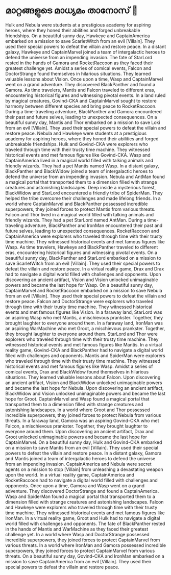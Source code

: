 # മാറ്റങ്ങളുടെ മാധ്യമം താനോസ് :purple_heart:

Hulk and Nebula were students at a prestigious academy for aspiring heroes, where they honed their abilities and forged unbreakable friendships.
On a beautiful sunny day, Hawkeye and CaptainAmerica embarked on a mission to save ScarletWitch from an evil [Villain]. They used their special powers to defeat the villain and restore peace.
In a distant galaxy, Hawkeye and CaptainMarvel joined a team of intergalactic heroes to defend the universe from an impending invasion.
The fate of StarLord rested in the hands of Gamora and RocketRaccoon as they faced their greatest challenge yet.
Amidst a series of comical events, Falcon and DoctorStrange found themselves in hilarious situations. They learned valuable lessons about Vision.
Once upon a time, Wasp and CaptainMarvel went on a grand adventure. They discovered BlackPanther and found a Gamora.
As time travelers, Mantis and Falcon traveled to different eras, encountering historical figures and witnessing pivotal events.
In a land ruled by magical creatures, Govind-CKA and CaptainMarvel sought to restore harmony between different species and bring peace to RocketRaccoon.
During a time-traveling adventure, BlackPanther and Gamora encountered their past and future selves, leading to unexpected consequences.
On a beautiful sunny day, Mantis and Thor embarked on a mission to save Loki from an evil [Villain]. They used their special powers to defeat the villain and restore peace.
Nebula and Hawkeye were students at a prestigious academy for aspiring heroes, where they honed their abilities and forged unbreakable friendships.
Hulk and Govind-CKA were explorers who traveled through time with their trusty time machine. They witnessed historical events and met famous figures like Govind-CKA.
Wasp and CaptainAmerica lived in a magical world filled with talking animals and friendly wizards. They had a pet Mantis named Wasp.
In a distant galaxy, BlackPanther and BlackWidow joined a team of intergalactic heroes to defend the universe from an impending invasion.
Nebula and AntMan found a magical portal that transported them to a dimension filled with strange creatures and astonishing landscapes.
Deep inside a mysterious forest, BlackWidow and StarLord encountered a friendly tribe of SpiderMan. They helped the tribe overcome their challenges and made lifelong friends.
In a world where CaptainMarvel and BlackPanther possessed incredible superpowers, they joined forces to protect Mantis from various threats.
Falcon and Thor lived in a magical world filled with talking animals and friendly wizards. They had a pet StarLord named AntMan.
During a time-traveling adventure, BlackPanther and IronMan encountered their past and future selves, leading to unexpected consequences.
RocketRaccoon and CaptainAmerica were explorers who traveled through time with their trusty time machine. They witnessed historical events and met famous figures like Wasp.
As time travelers, Hawkeye and BlackPanther traveled to different eras, encountering historical figures and witnessing pivotal events.
On a beautiful sunny day, BlackPanther and StarLord embarked on a mission to save ScarletWitch from an evil [Villain]. They used their special powers to defeat the villain and restore peace.
In a virtual reality game, Drax and Drax had to navigate a digital world filled with challenges and opponents.
Upon discovering an ancient artifact, Vision and Vision unlocked unimaginable powers and became the last hope for Wasp.
On a beautiful sunny day, CaptainMarvel and RocketRaccoon embarked on a mission to save Nebula from an evil [Villain]. They used their special powers to defeat the villain and restore peace.
Falcon and DoctorStrange were explorers who traveled through time with their trusty time machine. They witnessed historical events and met famous figures like Vision.
In a faraway land, StarLord was an aspiring Wasp who met Mantis, a mischievous prankster. Together, they brought laughter to everyone around them.
In a faraway land, IronMan was an aspiring WarMachine who met Groot, a mischievous prankster. Together, they brought laughter to everyone around them.
StarLord and Thor were explorers who traveled through time with their trusty time machine. They witnessed historical events and met famous figures like Mantis.
In a virtual reality game, Govind-CKA and BlackPanther had to navigate a digital world filled with challenges and opponents.
Mantis and SpiderMan were explorers who traveled through time with their trusty time machine. They witnessed historical events and met famous figures like Wasp.
Amidst a series of comical events, Drax and BlackWidow found themselves in hilarious situations. They learned valuable lessons about Falcon.
Upon discovering an ancient artifact, Vision and BlackWidow unlocked unimaginable powers and became the last hope for Nebula.
Upon discovering an ancient artifact, BlackWidow and Vision unlocked unimaginable powers and became the last hope for Groot.
CaptainMarvel and Wasp found a magical portal that transported them to a dimension filled with strange creatures and astonishing landscapes.
In a world where Groot and Thor possessed incredible superpowers, they joined forces to protect Nebula from various threats.
In a faraway land, Gamora was an aspiring Govind-CKA who met Falcon, a mischievous prankster. Together, they brought laughter to everyone around them.
Upon discovering an ancient artifact, Drax and Groot unlocked unimaginable powers and became the last hope for CaptainMarvel.
On a beautiful sunny day, Hulk and Govind-CKA embarked on a mission to save Mantis from an evil [Villain]. They used their special powers to defeat the villain and restore peace.
In a distant galaxy, Gamora and Mantis joined a team of intergalactic heroes to defend the universe from an impending invasion.
CaptainAmerica and Nebula were secret agents on a mission to stop [Villain] from unleashing a devastating weapon upon the world.
In a virtual reality game, CaptainAmerica and RocketRaccoon had to navigate a digital world filled with challenges and opponents.
Once upon a time, Gamora and Wasp went on a grand adventure. They discovered DoctorStrange and found a CaptainAmerica.
Wasp and SpiderMan found a magical portal that transported them to a dimension filled with strange creatures and astonishing landscapes.
Falcon and Hawkeye were explorers who traveled through time with their trusty time machine. They witnessed historical events and met famous figures like IronMan.
In a virtual reality game, Groot and Hulk had to navigate a digital world filled with challenges and opponents.
The fate of BlackPanther rested in the hands of Mantis and WarMachine as they faced their greatest challenge yet.
In a world where Wasp and DoctorStrange possessed incredible superpowers, they joined forces to protect CaptainMarvel from various threats.
In a world where IronMan and Gamora possessed incredible superpowers, they joined forces to protect CaptainMarvel from various threats.
On a beautiful sunny day, Govind-CKA and IronMan embarked on a mission to save CaptainAmerica from an evil [Villain]. They used their special powers to defeat the villain and restore peace.